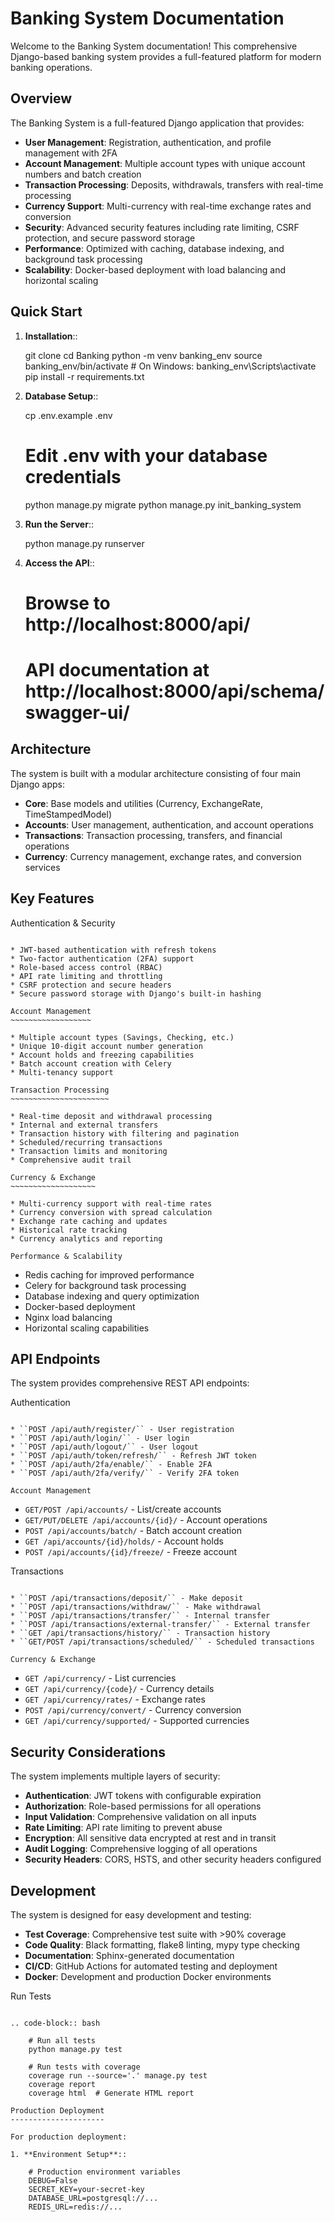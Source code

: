 Banking System Documentation
=============================

Welcome to the Banking System documentation! This comprehensive Django-based banking system provides a full-featured platform for modern banking operations.

Overview
--------

The Banking System is a full-featured Django application that provides:

* **User Management**: Registration, authentication, and profile management with 2FA
* **Account Management**: Multiple account types with unique account numbers and batch creation
* **Transaction Processing**: Deposits, withdrawals, transfers with real-time processing
* **Currency Support**: Multi-currency with real-time exchange rates and conversion
* **Security**: Advanced security features including rate limiting, CSRF protection, and secure password storage
* **Performance**: Optimized with caching, database indexing, and background task processing
* **Scalability**: Docker-based deployment with load balancing and horizontal scaling

Quick Start
-----------

1. **Installation**::

    git clone <repository-url>
    cd Banking
    python -m venv banking_env
    source banking_env/bin/activate  # On Windows: banking_env\Scripts\activate
    pip install -r requirements.txt

2. **Database Setup**::

    cp .env.example .env
    # Edit .env with your database credentials
    python manage.py migrate
    python manage.py init_banking_system

3. **Run the Server**::

    python manage.py runserver

4. **Access the API**::

    # Browse to http://localhost:8000/api/
    # API documentation at http://localhost:8000/api/schema/swagger-ui/

Architecture
------------

The system is built with a modular architecture consisting of four main Django apps:

* **Core**: Base models and utilities (Currency, ExchangeRate, TimeStampedModel)
* **Accounts**: User management, authentication, and account operations
* **Transactions**: Transaction processing, transfers, and financial operations  
* **Currency**: Currency management, exchange rates, and conversion services

Key Features
------------

Authentication & Security
~~~~~~~~~~~~~~~~~~~~~~~~~

* JWT-based authentication with refresh tokens
* Two-factor authentication (2FA) support
* Role-based access control (RBAC)
* API rate limiting and throttling
* CSRF protection and secure headers
* Secure password storage with Django's built-in hashing

Account Management
~~~~~~~~~~~~~~~~~~

* Multiple account types (Savings, Checking, etc.)
* Unique 10-digit account number generation
* Account holds and freezing capabilities
* Batch account creation with Celery
* Multi-tenancy support

Transaction Processing
~~~~~~~~~~~~~~~~~~~~~~

* Real-time deposit and withdrawal processing
* Internal and external transfers
* Transaction history with filtering and pagination
* Scheduled/recurring transactions
* Transaction limits and monitoring
* Comprehensive audit trail

Currency & Exchange
~~~~~~~~~~~~~~~~~~~

* Multi-currency support with real-time rates
* Currency conversion with spread calculation
* Exchange rate caching and updates
* Historical rate tracking
* Currency analytics and reporting

Performance & Scalability
~~~~~~~~~~~~~~~~~~~~~~~~~~

* Redis caching for improved performance
* Celery for background task processing
* Database indexing and query optimization
* Docker-based deployment
* Nginx load balancing
* Horizontal scaling capabilities


API Endpoints
-------------

The system provides comprehensive REST API endpoints:

Authentication
~~~~~~~~~~~~~~

* ``POST /api/auth/register/`` - User registration
* ``POST /api/auth/login/`` - User login
* ``POST /api/auth/logout/`` - User logout
* ``POST /api/auth/token/refresh/`` - Refresh JWT token
* ``POST /api/auth/2fa/enable/`` - Enable 2FA
* ``POST /api/auth/2fa/verify/`` - Verify 2FA token

Account Management
~~~~~~~~~~~~~~~~~~

* ``GET/POST /api/accounts/`` - List/create accounts
* ``GET/PUT/DELETE /api/accounts/{id}/`` - Account operations
* ``POST /api/accounts/batch/`` - Batch account creation
* ``GET /api/accounts/{id}/holds/`` - Account holds
* ``POST /api/accounts/{id}/freeze/`` - Freeze account

Transactions
~~~~~~~~~~~~

* ``POST /api/transactions/deposit/`` - Make deposit
* ``POST /api/transactions/withdraw/`` - Make withdrawal
* ``POST /api/transactions/transfer/`` - Internal transfer
* ``POST /api/transactions/external-transfer/`` - External transfer
* ``GET /api/transactions/history/`` - Transaction history
* ``GET/POST /api/transactions/scheduled/`` - Scheduled transactions

Currency & Exchange
~~~~~~~~~~~~~~~~~~~

* ``GET /api/currency/`` - List currencies
* ``GET /api/currency/{code}/`` - Currency details
* ``GET /api/currency/rates/`` - Exchange rates
* ``POST /api/currency/convert/`` - Currency conversion
* ``GET /api/currency/supported/`` - Supported currencies

Security Considerations
-----------------------

The system implements multiple layers of security:

* **Authentication**: JWT tokens with configurable expiration
* **Authorization**: Role-based permissions for all operations
* **Input Validation**: Comprehensive validation on all inputs
* **Rate Limiting**: API rate limiting to prevent abuse
* **Encryption**: All sensitive data encrypted at rest and in transit
* **Audit Logging**: Comprehensive logging of all operations
* **Security Headers**: CORS, HSTS, and other security headers configured

Development
-----------

The system is designed for easy development and testing:

* **Test Coverage**: Comprehensive test suite with >90% coverage
* **Code Quality**: Black formatting, flake8 linting, mypy type checking
* **Documentation**: Sphinx-generated documentation
* **CI/CD**: GitHub Actions for automated testing and deployment
* **Docker**: Development and production Docker environments

Run Tests
~~~~~~~~~

.. code-block:: bash

    # Run all tests
    python manage.py test
    
    # Run tests with coverage
    coverage run --source='.' manage.py test
    coverage report
    coverage html  # Generate HTML report

Production Deployment
---------------------

For production deployment:

1. **Environment Setup**::

    # Production environment variables
    DEBUG=False
    SECRET_KEY=your-secret-key
    DATABASE_URL=postgresql://...
    REDIS_URL=redis://...

